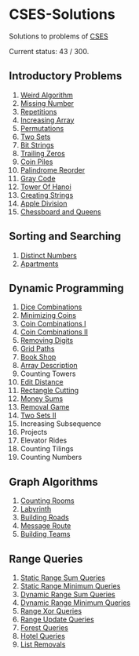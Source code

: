 # CSES-Solutions
Solutions to problems of [CSES](https://cses.fi/problemset/list/)

Current status: 43 / 300.

## Introductory Problems
1. [Weird Algorithm](/Introductory%20Problems/weird_algorithm.cpp)
2. [Missing Number](/Introductory%20Problems/missing_number.cpp)
3. [Repetitions](/Introductory%20Problems/repetitions.cpp)
4. [Increasing Array](/Introductory%20Problems/increasing_array.cpp)
5. [Permutations](/Introductory%20Problems/permutations.cpp)
8. [Two Sets](/Introductory%20Problems/two_sets.cpp)
9. [Bit Strings](/Introductory%20Problems/bit_strings.cpp)
10. [Trailing Zeros](/Introductory%20Problems/trailing_zeros.cpp)
11. [Coin Piles](/Introductory%20Problems/coin_piles.cpp)
12. [Palindrome Reorder](/Introductory%20Problems/palindrome_reorder.cpp)
13. [Gray Code](/Introductory%20Problems/gray_code.cpp)
14. [Tower Of Hanoi](/Introductory%20Problems/tower_of_hanoi.cpp)
15. [Creating Strings](/Introductory%20Problems/creating_strings.cpp)
16. [Apple Division](/Introductory%20Problems/apple_division.cpp)
17. [Chessboard and Queens](/Introductory%20Problems/chessboard_and_queens.cpp)

## Sorting and Searching
1. [Distinct Numbers](/Sorting%20and%20Searching/distinct_numbers.cpp)
2. [Apartments](/Sorting%20and%20Searching/apartments.cpp)

## Dynamic Programming
1. [Dice Combinations](/Dynamic%20Programming/dice_combination.cpp)
2. [Minimizing Coins](/Dynamic%20Programming/minimizing_coins.cpp)
3. [Coin Combinations I](/Dynamic%20Programming/coin_combinations_I.cpp)
4. [Coin Combinations II](/Dynamic%20Programming/coin_combinations_II.cpp)
5. [Removing Digits](/Dynamic%20Programming/removing_digits.cpp)
6. [Grid Paths](/Dynamic%20Programming/grid_paths.cpp)
7. [Book Shop](/Dynamic%20Programming/book_shop.cpp)
8. [Array Description](/Dynamic%20Programming/array_description.cpp)
9. Counting Towers
10. [Edit Distance](/Dynamic%20Programming/edit_distance.cpp)
11. [Rectangle Cutting](/Dynamic%20Programming/rectangle_cutting.cpp)
12. [Money Sums](/Dynamic%20Programming/money_sums.cpp)
13. [Removal Game](/Dynamic%20Programming/removal_game.cpp)
14. [Two Sets II](/Dynamic%20Programming/two_sets_II.cpp)
15. Increasing Subsequence
16. Projects
17. Elevator Rides
18. Counting Tilings
19. Counting Numbers

## Graph Algorithms
1. [Counting Rooms](/Graph%20Algorithms/counting_rooms.cpp)
2. [Labyrinth](/Graph%20Algorithms/labyrinth.cpp)
3. [Building Roads](/Graph%20Algorithms/building_roads.cpp)
4. [Message Route](/Graph%20Algorithms/message_route.cpp)
5. [Building Teams](/Graph%20Algorithms/building_teams.cpp)

## Range Queries
1. [Static Range Sum Queries](/Range%20Queries/static_range_sum_queries.cpp)
2. [Static Range Minimum Queries](/Range%20Queries/static_range_minimum_queries.cpp)
3. [Dynamic Range Sum Queries](/Range%20Queries/dynamic_range_sum_queries.cpp)
4. [Dynamic Range Minimum Queries](/Range%20Queries/dynamic_range_minimum_queries.cpp)
5. [Range Xor Queries](/Range%20Queries/range_xor__queries.cpp)
6. [Range Update Queries](/Range%20Queries/range_update_queries.cpp)
7. [Forest Queries](/Range%20Queries/forest_queries.cpp)
8. [Hotel Queries](/Range%20Queries/hotel_queries.cpp)
9. [List Removals](/Range%20Queries/list_removals.cpp)
